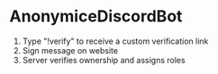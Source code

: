 # AnonymiceDiscordBot

1) Type "!verify" to receive a custom verification link
2) Sign message on website
3) Server verifies ownership and assigns roles